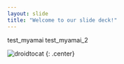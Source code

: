 ```yaml
---
layout: slide
title: "Welcome to our slide deck!"
---
```


test_myamai
test_myamai_2

![droidtocat](https://octodex.github.com/images/droidtocat.png)
{: .center}
